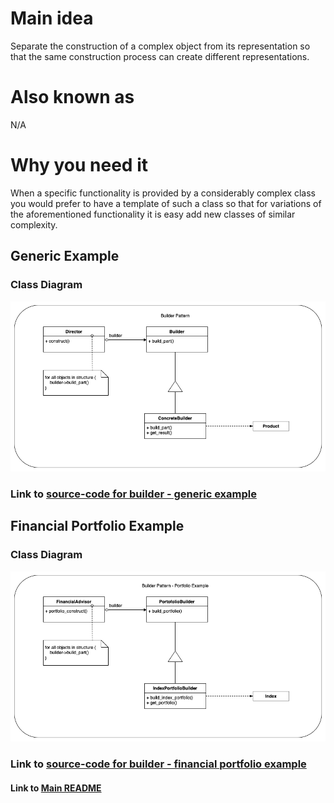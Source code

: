 # Main idea
Separate the construction of a complex object from its representation 
so that the same construction process can create different representations.


# Also known as
N/A

# Why you need it
When a specific functionality is provided by a considerably complex class
you would prefer to have a template of such a class so that for variations
of the aforementioned functionality it is easy add new classes of similar
complexity.

## Generic Example
### Class Diagram
![](diagrams/builder-generic.png)

### Link to [source-code for builder - generic example](builder_generic.py)


## Financial Portfolio Example


### Class Diagram
![](diagrams/builder-financial-portfolio.png)

### Link to [source-code for builder - financial portfolio example](builder_portfolio.py)



#### Link to [Main README](../../README.md)